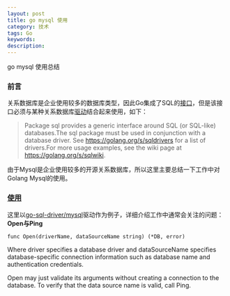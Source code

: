 ```yaml
---
layout: post
title: go mysql 使用
category: 技术
tags: Go
keywords:
description:
---
```

go mysql 使用总结

### 前言
关系数据库是企业使用较多的数据库类型，因此Go集成了SQL的[接口](https://golang.org/pkg/database/sql/)，但是该接口必须与某种关系数据库[驱动](https://golang.org/s/sqldrivers)结合起来使用，如下：

>Package sql provides a generic interface around SQL (or SQL-like) databases.The sql package must be used in conjunction with a database driver. See https://golang.org/s/sqldrivers for a list of drivers.For more usage examples, see the wiki page at https://golang.org/s/sqlwiki.

由于Mysql是企业使用较多的开源关系数据库，所以这里主要总结一下工作中对Golang Mysql的使用。

### [使用](https://golang.org/s/sqlwiki)
这里以[go-sql-driver/mysql](https://github.com/go-sql-driver/mysql/)驱动作为例子，详细介绍工作中通常会关注的问题：
**Open与Ping**
```
func Open(driverName, dataSourceName string) (*DB, error)
```
>
Where driver specifies a database driver and dataSourceName specifies database-specific connection information such as database name and authentication credentials.

>
Open may just validate its arguments without creating a connection to the database. To verify that the data source name is valid, call Ping.

